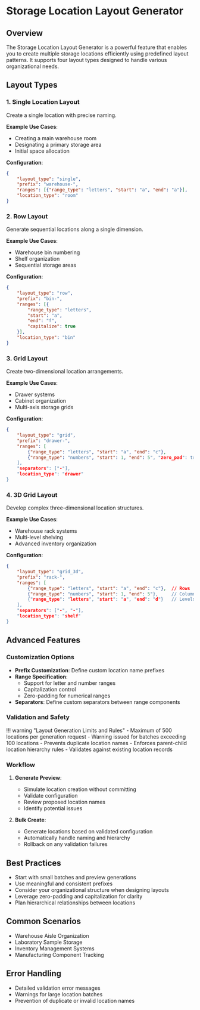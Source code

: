 # Storage Location Layout Generator

## Overview

The Storage Location Layout Generator is a powerful feature that enables you to create multiple storage locations efficiently using predefined layout patterns. It supports four layout types designed to handle various organizational needs.

## Layout Types

### 1. Single Location Layout
Create a single location with precise naming.

**Example Use Cases**:
- Creating a main warehouse room
- Designating a primary storage area
- Initial space allocation

**Configuration**:
```json
{
    "layout_type": "single",
    "prefix": "warehouse-",
    "ranges": [{"range_type": "letters", "start": "a", "end": "a"}],
    "location_type": "room"
}
```

### 2. Row Layout
Generate sequential locations along a single dimension.

**Example Use Cases**:
- Warehouse bin numbering
- Shelf organization
- Sequential storage areas

**Configuration**:
```json
{
    "layout_type": "row",
    "prefix": "bin-",
    "ranges": [{
        "range_type": "letters",
        "start": "a",
        "end": "f",
        "capitalize": true
    }],
    "location_type": "bin"
}
```

### 3. Grid Layout
Create two-dimensional location arrangements.

**Example Use Cases**:
- Drawer systems
- Cabinet organization
- Multi-axis storage grids

**Configuration**:
```json
{
    "layout_type": "grid",
    "prefix": "drawer-",
    "ranges": [
        {"range_type": "letters", "start": "a", "end": "c"},
        {"range_type": "numbers", "start": 1, "end": 5", "zero_pad": true}
    ],
    "separators": ["-"],
    "location_type": "drawer"
}
```

### 4. 3D Grid Layout
Develop complex three-dimensional location structures.

**Example Use Cases**:
- Warehouse rack systems
- Multi-level shelving
- Advanced inventory organization

**Configuration**:
```json
{
    "layout_type": "grid_3d",
    "prefix": "rack-",
    "ranges": [
        {"range_type": "letters", "start": "a", "end": "c"},  // Rows
        {"range_type": "numbers", "start": 1, "end": 5"},     // Columns
        {"range_type": "letters", "start": "a", "end": "d"}   // Levels
    ],
    "separators": ["-", "-"],
    "location_type": "shelf"
}
```

## Advanced Features

### Customization Options
- **Prefix Customization**: Define custom location name prefixes
- **Range Specification**:
  - Support for letter and number ranges
  - Capitalization control
  - Zero-padding for numerical ranges
- **Separators**: Define custom separators between range components

### Validation and Safety

!!! warning "Layout Generation Limits and Rules"
    - Maximum of 500 locations per generation request
    - Warning issued for batches exceeding 100 locations
    - Prevents duplicate location names
    - Enforces parent-child location hierarchy rules
    - Validates against existing location records

### Workflow

1. **Generate Preview**:
   - Simulate location creation without committing
   - Validate configuration
   - Review proposed location names
   - Identify potential issues

2. **Bulk Create**:
   - Generate locations based on validated configuration
   - Automatically handle naming and hierarchy
   - Rollback on any validation failures

## Best Practices

- Start with small batches and preview generations
- Use meaningful and consistent prefixes
- Consider your organizational structure when designing layouts
- Leverage zero-padding and capitalization for clarity
- Plan hierarchical relationships between locations

## Common Scenarios

- Warehouse Aisle Organization
- Laboratory Sample Storage
- Inventory Management Systems
- Manufacturing Component Tracking

## Error Handling

- Detailed validation error messages
- Warnings for large location batches
- Prevention of duplicate or invalid location names